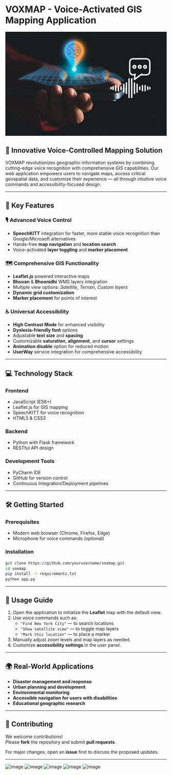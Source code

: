 # VOXMAP - Voice-Activated GIS Mapping Application

![VOXMAP Logo](https://github.com/Vikas9kumargupta/VOXMAP/blob/main/voxmap_/img.png)

## 🌟 Innovative Voice-Controlled Mapping Solution

VOXMAP revolutionizes geographic information systems by combining cutting-edge voice recognition with comprehensive GIS capabilities. Our web application empowers users to navigate maps, access critical geospatial data, and customize their experience — all through intuitive voice commands and accessibility-focused design.

---

## 🚀 Key Features

### 🎙️ Advanced Voice Control
- **SpeechKITT** integration for faster, more stable voice recognition than Google/Microsoft alternatives  
- Hands-free **map navigation** and **location search**  
- Voice-activated **layer toggling** and **marker placement**

### 🗺️ Comprehensive GIS Functionality
- **Leaflet.js** powered interactive maps  
- **Bhuvan** & **Bhoonidhi** WMS layers integration  
- Multiple view options: *Satellite*, *Terrain*, *Custom layers*  
- **Dynamic grid customization**  
- **Marker placement** for points of interest

### ♿ Universal Accessibility
- **High Contrast Mode** for enhanced visibility  
- **Dyslexia-friendly font** options  
- Adjustable **text size** and **spacing**  
- Customizable **saturation**, **alignment**, and **cursor** settings  
- **Animation disable** option for reduced motion  
- **UserWay** service integration for comprehensive accessibility

---

## 💻 Technology Stack

### Frontend
- JavaScript (ES6+)
- Leaflet.js for GIS mapping
- SpeechKITT for voice recognition
- HTML5 & CSS3

### Backend
- Python with Flask framework
- RESTful API design

### Development Tools
- PyCharm IDE
- GitHub for version control
- Continuous Integration/Deployment pipelines

---

## 🛠️ Getting Started

### Prerequisites
- Modern web browser (Chrome, Firefox, Edge)
- Microphone for voice commands (optional)

### Installation

```bash
git clone https://github.com/yourusername/voxmap.git
cd voxmap
pip install -r requirements.txt
python app.py
```

---
## 📖 Usage Guide

1. Open the application to initialize the **Leaflet** map with the default view.
2. Use voice commands such as:
   - `"Find New York City"` — to search locations
   - `"Show satellite view"` — to toggle map layers
   - `"Mark this location"` — to place a marker
3. Manually adjust zoom levels and map layers as needed.
4. Customize **accessibility settings** in the user panel.

---

## 🌍 Real-World Applications

- **Disaster management and response**
- **Urban planning and development**
- **Environmental monitoring**
- **Accessible navigation for users with disabilities**
- **Educational geographic research**

---

## 🤝 Contributing

We welcome contributions!  
Please **fork** the repository and submit **pull requests**.  

For major changes, open an **issue** first to discuss the proposed updates.

---

![image](https://github.com/user-attachments/assets/d5fca5ef-7ffa-48aa-8a50-9053bb5f1724)
![image](https://github.com/user-attachments/assets/4b28081f-80b4-44ee-913d-319ab73f6b44)
![image](https://github.com/user-attachments/assets/d69102b6-210e-48f2-876f-a96b823888bb)
![image](https://github.com/user-attachments/assets/d91e9a0a-f73a-43e9-a244-850cabf89584)
![image](https://github.com/user-attachments/assets/830cc56a-d642-4437-be68-7f1cd077f0e4)

